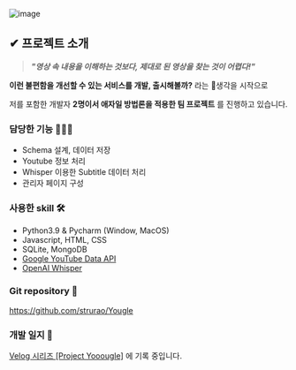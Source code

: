 ![image](https://github.com/strurao/Yougle/assets/126440235/0f436f68-c739-418e-93f7-d3f9bea5175a)
## ✔ 프로젝트 소개

>_**"영상 속 내용을 이해하는 것보다, 제대로 된 영상을 찾는 것이 어렵다!"**_

**이런 불편함을 개선할 수 있는 서비스를 개발, 출시해볼까?** 라는 생각을 시작으로

저를 포함한 개발자 **2명이서 애자일 방법론을 적용한 팀 프로젝트** 를 진행하고 있습니다.

### 담당한 기능 👩🏻‍💻
- Schema 설계, 데이터 저장
- Youtube 정보 처리 
- Whisper 이용한 Subtitle 데이터 처리 
- 관리자 페이지 구성 

### 사용한 skill 🛠️
- Python3.9 & Pycharm (Window, MacOS)
- Javascript, HTML, CSS
- SQLite, MongoDB
- [Google YouTube Data API](https://developers.google.com/youtube/v3)
- [OpenAI Whisper](https://github.com/openai/whisper)

### Git repository 💾
https://github.com/strurao/Yougle 

### 개발 일지 📌
[Velog 시리즈 [Project Yooougle]](https://velog.io/@strurao/series/Yougle) 에 기록 중입니다.
